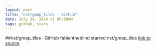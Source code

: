 ```yaml
---
layout: post
title: "nst/gmap_tiles · GitHub"
date: July 30, 2014 at 09:59AM
tags: github, stars
---
```

##nst/gmap_tiles · GitHub
fabiantheblind starred nst/gmap_tiles
[link to source](http://ift.tt/1n22B4q) 
